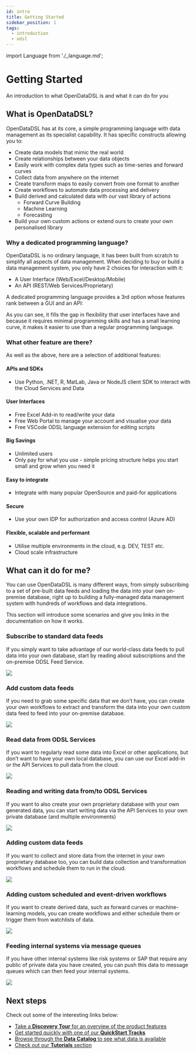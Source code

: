 ```yaml
---
id: intro
title: Getting Started
sidebar_position: 1
tags:
  - introduction
  - odsl
---
```

import Language from './_language.md';

Getting Started
===============================

An introduction to what OpenDataDSL is and what it can do for you

## What is OpenDataDSL?
OpenDataDSL has at its core, a simple programming language with data management as its specialist capability. 
It has specific constructs allowing you to:

*   Create data models that mimic the real world    
*   Create relationships between your data objects    
*   Easily work with complex data types such as time-series and forward curves
*   Collect data from anywhere on the internet
*   Create transform maps to easily convert from one format to another
*   Create workflows to automate data processing and delivery
*   Build derived and calculated data with our vast library of actions
    *   Forward Curve Building
    *   Machine Learning
    *   Forecasting
*   Build your own custom actions or extend ours to create your own personalised library

### Why a dedicated programming language?
OpenDataDSL is no ordinary language, it has been built from scratch to simplify all aspects of data management.
When deciding to buy or build a data management system, you only have 2 choices for interaction with it:
* A User Interface (Web/Excel/Desktop/Mobile)
* An API (REST/Web Services/Proprietary)

A dedicated programming language provides a 3rd option whose features rank between a GUI and an API:

<Language />

As you can see, it fills the gap in flexibility that user interfaces have and because it requires minimal programming skills and has a small learning curve,
it makes it easier to use than a regular programming language.

### What other feature are there?
As well as the above, here are a selection of additional features:

#### APIs and SDKs
*   Use Python, .NET, R, MatLab, Java or NodeJS client SDK to interact with the Cloud Services and Data

#### User Interfaces
*   Free Excel Add-in to read/write your data
*   Free Web Portal to manage your account and visualise your data
*   Free VSCode ODSL language extension for editing scripts

#### Big Savings
*   Unlimited users
*   Only pay for what you use - simple pricing structure helps you start small and grow when you need it

#### Easy to integrate
*   Integrate with many popular OpenSource and paid-for applications

#### Secure
*   Use your own IDP for authorization and access control (Azure AD)

#### Flexible, scalable and performant 
*   Utilise multiple environments in the cloud, e.g. DEV, TEST etc.
*   Cloud scale infrastructure
    

## What can it do for me?


You can use OpenDataDSL is many different ways, from simply subscribing to a set of pre-built data feeds and loading the data into your own on-premise database, right up to building a fully-managed data management system with hundreds of workflows and data integrations.

This section will introduce some scenarios and give you links in the documentation on how it works.

### Subscribe to standard data feeds

If you simply want to take advantage of our world-class data feeds to pull data into your own database, start by reading about subscriptions and the on-premise ODSL Feed Service.

![](/attachments/8978718/8913193.png)

### Add custom data feeds

If you need to grab some specific data that we don’t have, you can create your own workflows to extract and transform the data into your own custom data feed to feed into your on-premise database.

![](/attachments/8978718/8913199.png)

### Read data from ODSL Services

If you want to regularly read some data into Excel or other applications, but don’t want to have your own local database, you can use our Excel add-in or the API Services to pull data from the cloud.

![](/attachments/8978718/8945906.png)

### Reading and writing data from/to ODSL Services

If you want to also create your own proprietary database with your own generated data, you can start writing data via the API Services to your own private database (and multiple environments)

![](/attachments/8978718/8945916.png)

### Adding custom data feeds

If you want to collect and store data from the internet in your own proprietary database too, you can build data collection and transformation workflows and schedule them to run in the cloud.

![](/attachments/8978718/8913213.png)

### Adding custom scheduled and event-driven workflows

If you want to create derived data, such as forward curves or machine-learning models, you can create workflows and either schedule them or trigger them from watchlists of data.

![](/attachments/8978718/8913225.png)

### Feeding internal systems via message queues

If you have other internal systems like risk systems or SAP that require any public of private data you have created, you can push this data to message queues which can then feed your internal systems.

![](/attachments/8978718/9011498.png)

## Next steps

Check out some of the interesting links below:

* [Take a **Discovery Tour** for an overview of the product features](/docs/discovery/getting-started)
* [Get started quickly with one of our **QuickStart Tracks**](/docs/discovery/quick-start)
* [Browse through the **Data Catalog** to see what data is available](/docs/data/catalog)
* [Check out our **Tutorials** section](/docs/tutorials/tutorials)    
